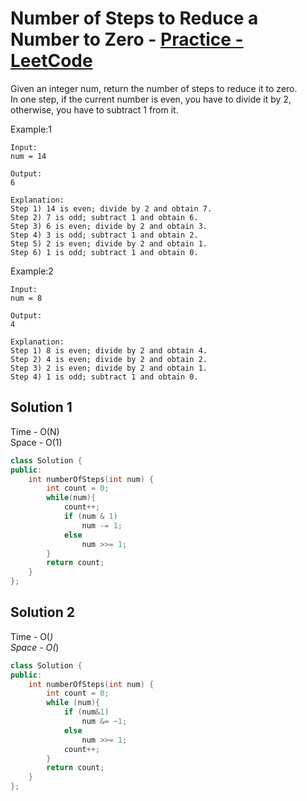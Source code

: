 # Number of Steps to Reduce a Number to Zero - [Practice - LeetCode](https://leetcode.com/problems/number-of-steps-to-reduce-a-number-to-zero/)

Given an integer num, return the number of steps to reduce it to zero.
<br>
In one step, if the current number is even, you have to divide it by 2, otherwise, you have to subtract 1 from it.

Example:1
```
Input: 
num = 14

Output: 
6

Explanation: 
Step 1) 14 is even; divide by 2 and obtain 7. 
Step 2) 7 is odd; subtract 1 and obtain 6.
Step 3) 6 is even; divide by 2 and obtain 3. 
Step 4) 3 is odd; subtract 1 and obtain 2. 
Step 5) 2 is even; divide by 2 and obtain 1. 
Step 6) 1 is odd; subtract 1 and obtain 0.
```
Example:2
```
Input: 
num = 8

Output: 
4

Explanation: 
Step 1) 8 is even; divide by 2 and obtain 4. 
Step 2) 4 is even; divide by 2 and obtain 2. 
Step 3) 2 is even; divide by 2 and obtain 1. 
Step 4) 1 is odd; subtract 1 and obtain 0.
```

## Solution 1  

Time - O(N)<br>
Space - O(1)

```cpp
class Solution {
public:
    int numberOfSteps(int num) {
        int count = 0;
        while(num){
            count++;
            if (num & 1)
                num -= 1;
            else 
                num >>= 1;
        }
        return count;
    }
};
```

## Solution 2 

Time - O(_)<br>
Space - O(_)

```cpp
class Solution {
public:
    int numberOfSteps(int num) {
        int count = 0;
        while (num){
            if (num&1) 
                num &= ~1;
            else 
                num >>= 1;
            count++;
        }
        return count;
    }
};
```